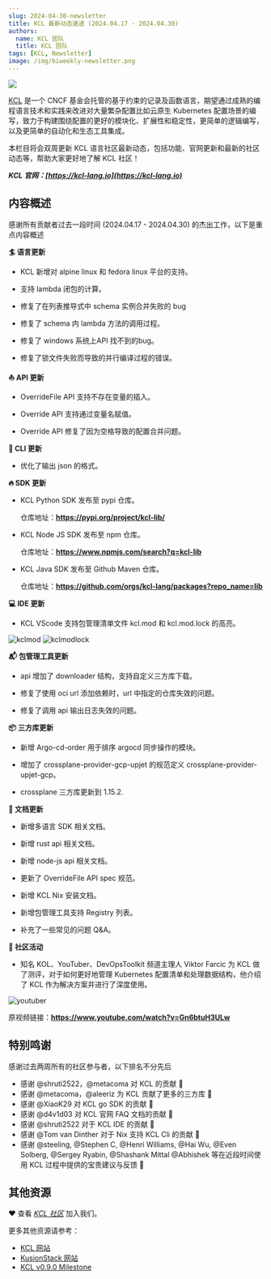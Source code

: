 ```yaml
---
slug: 2024-04-30-newsletter
title: KCL 最新动态速递 (2024.04.17 - 2024.04.30)
authors:
  name: KCL 团队
  title: KCL 团队
tags: [KCL, Newsletter]
image: /img/biweekly-newsletter.png
---
```


![](/img/biweekly-newsletter-zh.png)

[KCL](https://github.com/kcl-lang) 是一个 CNCF 基金会托管的基于约束的记录及函数语言，期望通过成熟的编程语言技术和实践来改进对大量繁杂配置比如云原生 Kubernetes 配置场景的编写，致力于构建围绕配置的更好的模块化、扩展性和稳定性，更简单的逻辑编写，以及更简单的自动化和生态工具集成。

本栏目将会双周更新 KCL 语言社区最新动态，包括功能、官网更新和最新的社区动态等，帮助大家更好地了解 KCL 社区！

**_KCL 官网：[https://kcl-lang.io](https://kcl-lang.io)_**

## 内容概述

感谢所有贡献者过去一段时间 (2024.04.17 - 2024.04.30) 的杰出工作，以下是重点内容概述

**🏄 语言更新**

- KCL 新增对 alpine linux 和 fedora linux 平台的支持。

- 支持 lambda 闭包的计算。

- 修复了在列表推导式中 schema 实例合并失败的 bug

- 修复了 schema 内 lambda 方法的调用过程。

- 修复了 windows 系统上API 找不到的bug。

- 修复了锁文件失败而导致的并行编译过程的错误。

**⛵️ API 更新**

- OverrideFile API 支持不存在变量的插入。

- Override API 支持通过变量名赋值。

- Override API 修复了因为空格导致的配置合并问题。

**🚪 CLI 更新**

- 优化了输出 json 的格式。

**🔥 SDK 更新**

- KCL Python SDK 发布至 pypi 仓库。

  仓库地址：**<https://pypi.org/project/kcl-lib/>**

- KCL Node JS SDK 发布至 npm 仓库。

  仓库地址：**<https://www.npmjs.com/search?q=kcl-lib>**

- KCL Java SDK 发布至 Github Maven 仓库。

  仓库地址：**<https://github.com/orgs/kcl-lang/packages?repo_name=lib>**

**💻 IDE 更新**

- KCL VScode 支持包管理清单文件 kcl.mod 和 kcl.mod.lock 的高亮。

![kclmod](/img/blog/2024-04-30-biweekly-newsletter/kclmod.png)
![kclmodlock](/img/blog/2024-04-30-biweekly-newsletter/kclmodlock.png)

**📬️ 包管理工具更新**

- api 增加了 downloader 结构，支持自定义三方库下载。

- 修复了使用 oci url 添加依赖时，url 中指定的仓库失效的问题。

- 修复了调用 api 输出日志失效的问题。

**📦️ 三方库更新**

- 新增 Argo-cd-order 用于排序 argocd 同步操作的模块。

- 增加了 crossplane-provider-gcp-upjet 的规范定义 crossplane-provider-upjet-gcp。

- crossplane 三方库更新到 1.15.2.

**📘 文档更新**

- 新增多语言 SDK 相关文档。

- 新增 rust api 相关文档。

- 新增 node-js api 相关文档。

- 更新了 OverrideFile API spec 规范。

- 新增 KCL Nix 安装文档。

- 新增包管理工具支持 Registry 列表。

- 补充了一些常见的问题 Q&A。

**🎈 社区活动**

- 知名 KOL、YouTuber、DevOpsToolkit 频道主理人 Viktor Farcic 为 KCL 做了测评，对于如何更好地管理 Kubernetes 配置清单和处理数据结构，他介绍了 KCL 作为解决方案并进行了深度使用。

![youtuber](/img/blog/2024-04-30-biweekly-newsletter/youtuber.png)

原视频链接：**<https://www.youtube.com/watch?v=Gn6btuH3ULw>**

## 特别鸣谢

感谢过去两周所有的社区参与者，以下排名不分先后

- 感谢 @shruti2522，@metacoma 对 KCL 的贡献 🙌
- 感谢 @metacoma，@aleeriz 为 KCL 贡献了更多的三方库 🙌
- 感谢 @XiaoK29 对 KCL go SDK 的贡献 🙌
- 感谢 @d4v1d03 对 KCL 官网 FAQ 文档的贡献 🙌
- 感谢 @shruti2522 对于 KCL IDE 的贡献 🙌
- 感谢 @Tom van Dinther 对于 Nix 支持 KCL Cli 的贡献 🙌
- 感谢 @steeling, @Stephen C, @Henri Williams, @Hai Wu, @Even Solberg, @Sergey Ryabin, @Shashank Mittal @Abhishek 等在近段时间使用 KCL 过程中提供的宝贵建议与反馈 🙌

## 其他资源

❤️ 查看 _[KCL 社区](https://github.com/kcl-lang/community)_ 加入我们。

更多其他资源请参考：

- [KCL 网站](https://kcl-lang.io/)
- [KusionStack 网站](https://kusionstack.io/)
- [KCL v0.9.0 Milestone](https://github.com/kcl-lang/kcl/milestone/9)
